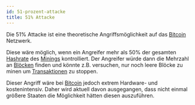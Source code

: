 ```yaml
---
id: 51-prozent-attacke
title: 51% Attacke
---
```


Die 51% Attacke ist eine theoretische Angriffsmöglichkeit auf das [Bitcoin](../b/bitcoin) Netzwerk.

Diese wäre möglich, wenn ein Angreifer mehr als 50% der gesamten [Hashrate](../h/hashrate) des [Minings](../m/minig) kontrolliert. Der Angreifer würde dann die Mehrzahl an [Blöcken](../b/block) finden und könnte z.B. versuchen, nur noch leere Blöcke zu minen um [Transaktionen](../t/transaktion) zu stoppen.

Dieser Angriff wäre bei [Bitcoin](../b/bitcoin) jedoch extrem Hardware- und kostenintensiv. Daher wird aktuell davon ausgegangen, dass nicht einmal größere Staaten die Möglichkeit hätten diesen auszuführen.
